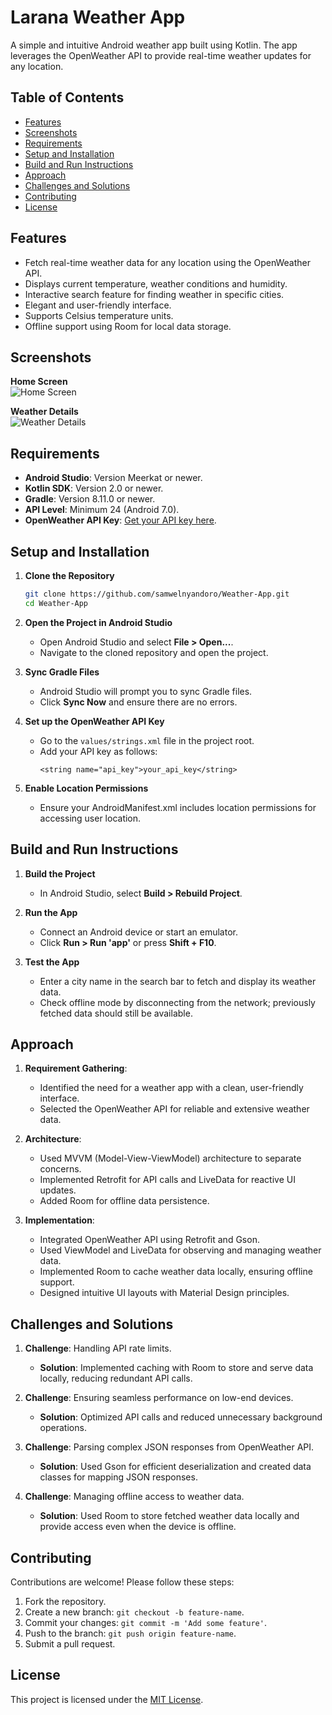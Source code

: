 # Larana Weather App

A simple and intuitive Android weather app built using Kotlin. The app leverages the OpenWeather API to provide real-time weather updates for any location.

## Table of Contents

- [Features](#features)
- [Screenshots](#screenshots)
- [Requirements](#requirements)
- [Setup and Installation](#setup-and-installation)
- [Build and Run Instructions](#build-and-run-instructions)
- [Approach](#approach)
- [Challenges and Solutions](#challenges-and-solutions)
- [Contributing](#contributing)
- [License](#license)

## Features

- Fetch real-time weather data for any location using the OpenWeather API.
- Displays current temperature, weather conditions and humidity.
- Interactive search feature for finding weather in specific cities.
- Elegant and user-friendly interface.
- Supports Celsius temperature units.
- Offline support using Room for local data storage.

## Screenshots

**Home Screen**  
![Home Screen](screenshots/Screenshot_20250126_191628.png)

**Weather Details**  
![Weather Details](screenshots/Screenshot_20250126_191642.png)

## Requirements

- **Android Studio**: Version Meerkat or newer.
- **Kotlin SDK**: Version 2.0 or newer.
- **Gradle**: Version 8.11.0 or newer.
- **API Level**: Minimum 24 (Android 7.0).
- **OpenWeather API Key**: [Get your API key here](https://openweathermap.org/api).

## Setup and Installation

1. **Clone the Repository**

   ```bash
   git clone https://github.com/samwelnyandoro/Weather-App.git
   cd Weather-App
   ```

2. **Open the Project in Android Studio**

   - Open Android Studio and select **File > Open...**.
   - Navigate to the cloned repository and open the project.

3. **Sync Gradle Files**

   - Android Studio will prompt you to sync Gradle files.
   - Click **Sync Now** and ensure there are no errors.

4. **Set up the OpenWeather API Key**

   - Go to the `values/strings.xml` file in the project root.
   - Add your API key as follows:
     ```properties
     <string name="api_key">your_api_key</string>
     ```

5. **Enable Location Permissions**

   - Ensure your AndroidManifest.xml includes location permissions for accessing user location.

## Build and Run Instructions

1. **Build the Project**

   - In Android Studio, select **Build > Rebuild Project**.

2. **Run the App**

   - Connect an Android device or start an emulator.
   - Click **Run > Run 'app'** or press **Shift + F10**.

3. **Test the App**

   - Enter a city name in the search bar to fetch and display its weather data.
   - Check offline mode by disconnecting from the network; previously fetched data should still be available.

## Approach

1. **Requirement Gathering**:
   - Identified the need for a weather app with a clean, user-friendly interface.
   - Selected the OpenWeather API for reliable and extensive weather data.

2. **Architecture**:
   - Used MVVM (Model-View-ViewModel) architecture to separate concerns.
   - Implemented Retrofit for API calls and LiveData for reactive UI updates.
   - Added Room for offline data persistence.

3. **Implementation**:
   - Integrated OpenWeather API using Retrofit and Gson.
   - Used ViewModel and LiveData for observing and managing weather data.
   - Implemented Room to cache weather data locally, ensuring offline support.
   - Designed intuitive UI layouts with Material Design principles.

## Challenges and Solutions

1. **Challenge**: Handling API rate limits.
   - **Solution**: Implemented caching with Room to store and serve data locally, reducing redundant API calls.

2. **Challenge**: Ensuring seamless performance on low-end devices.
   - **Solution**: Optimized API calls and reduced unnecessary background operations.

3. **Challenge**: Parsing complex JSON responses from OpenWeather API.
   - **Solution**: Used Gson for efficient deserialization and created data classes for mapping JSON responses.

4. **Challenge**: Managing offline access to weather data.
   - **Solution**: Used Room to store fetched weather data locally and provide access even when the device is offline.

## Contributing

Contributions are welcome! Please follow these steps:

1. Fork the repository.
2. Create a new branch: `git checkout -b feature-name`.
3. Commit your changes: `git commit -m 'Add some feature'`.
4. Push to the branch: `git push origin feature-name`.
5. Submit a pull request.

## License

This project is licensed under the [MIT License](LICENSE).

